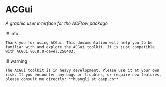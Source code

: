 # ACGui

*A graphic user interface for the ACFlow package*

!!! info

    Thank you for using ACGui. This documentation will help you to be familiar with and explore the ACGui toolkit. It is just compatible with ACGui v0.8.0-devel.250403.

!!! warning

    The ACGui toolkit is in heavy development. Please use it at your own risk. If you encounter any bugs or troubles, or require new features, please consult me directly: **huangli at caep.cn**

